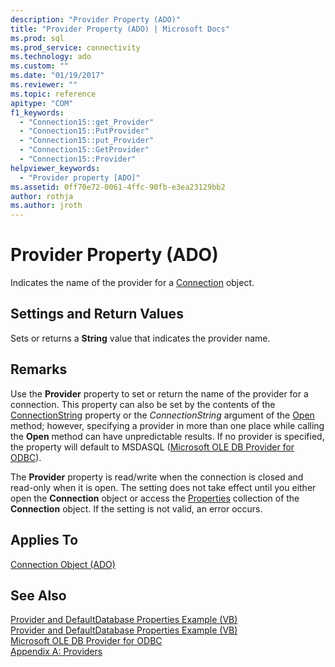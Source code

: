 ```yaml
---
description: "Provider Property (ADO)"
title: "Provider Property (ADO) | Microsoft Docs"
ms.prod: sql
ms.prod_service: connectivity
ms.technology: ado
ms.custom: ""
ms.date: "01/19/2017"
ms.reviewer: ""
ms.topic: reference
apitype: "COM"
f1_keywords: 
  - "Connection15::get_Provider"
  - "Connection15::PutProvider"
  - "Connection15::put_Provider"
  - "Connection15::GetProvider"
  - "Connection15::Provider"
helpviewer_keywords: 
  - "Provider property [ADO]"
ms.assetid: 0ff70e72-0061-4ffc-90fb-e3ea23129bb2
author: rothja
ms.author: jroth
---
```

# Provider Property (ADO)
Indicates the name of the provider for a [Connection](./connection-object-ado.md) object.  
  
## Settings and Return Values  
 Sets or returns a **String** value that indicates the provider name.  
  
## Remarks  
 Use the **Provider** property to set or return the name of the provider for a connection. This property can also be set by the contents of the [ConnectionString](./connectionstring-property-ado.md) property or the *ConnectionString* argument of the [Open](./open-method-ado-connection.md) method; however, specifying a provider in more than one place while calling the **Open** method can have unpredictable results. If no provider is specified, the property will default to MSDASQL ([Microsoft OLE DB Provider for ODBC](../../guide/appendixes/microsoft-ole-db-provider-for-odbc.md)).  
  
 The **Provider** property is read/write when the connection is closed and read-only when it is open. The setting does not take effect until you either open the **Connection** object or access the [Properties](./properties-collection-ado.md) collection of the **Connection** object. If the setting is not valid, an error occurs.  
  
## Applies To  
 [Connection Object (ADO)](./connection-object-ado.md)  
  
## See Also  
 [Provider and DefaultDatabase Properties Example (VB)](./provider-and-defaultdatabase-properties-example-vb.md)   
 [Provider and DefaultDatabase Properties Example (VB)](./provider-and-defaultdatabase-properties-example-vb.md)   
 [Microsoft OLE DB Provider for ODBC](../../guide/appendixes/microsoft-ole-db-provider-for-odbc.md)   
 [Appendix A: Providers](../../guide/appendixes/appendix-a-providers.md)
